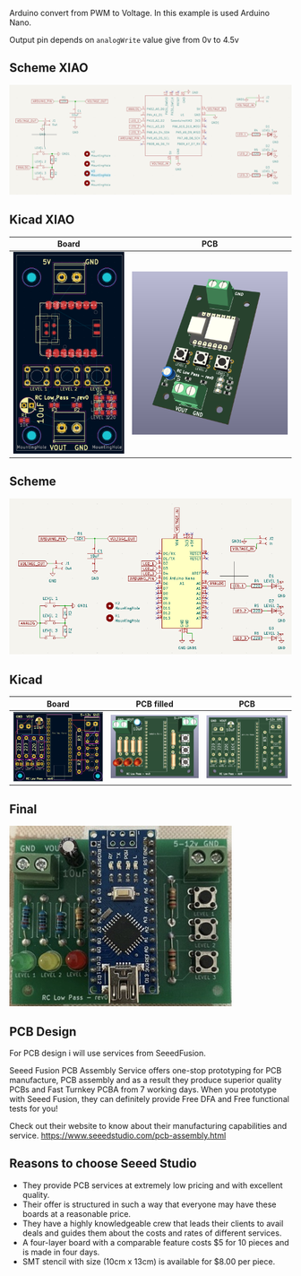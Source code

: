 Arduino convert from PWM to Voltage. In this example is used Arduino Nano.

Output pin depends on `analogWrite` value give from 0v to 4.5v

## Scheme XIAO
![Scheme](images/xiao-scheme.png)

## Kicad XIAO
Board|PCB
----|----
![Board](images/xiao-board.png)|![View 1](images/xiao-low-pass.png)

## Scheme
![Scheme](images/scheme.png)

## Kicad
Board|PCB filled|PCB
----|----|----
![Board](images/board.png)|![View 1](images/rc-low-pass.png)|![View 2](images/rc-low-pass-pcb.png)

## Final
![Final](images/final.jpeg)

## PCB Design

For PCB design i will use services from SeeedFusion. 

Seeed Fusion PCB Assembly Service offers one-stop prototyping for PCB manufacture, PCB assembly and as a result they produce superior quality PCBs and Fast Turnkey PCBA from 7 working days. When you prototype with Seeed Fusion, they can definitely provide Free DFA and Free functional tests for you! 

Check out their website to know about their manufacturing capabilities and service.
https://www.seeedstudio.com/pcb-assembly.html

## Reasons to choose Seeed Studio
- They provide PCB services at extremely low pricing and with excellent quality.
- Their offer is structured in such a way that everyone may have these boards at a reasonable price.
- They have a highly knowledgeable crew that leads their clients to avail deals and guides them about the costs and rates of different services.
- A four-layer board with a comparable feature costs $5 for 10 pieces and is made in four days.
- SMT stencil with size (10cm x 13cm) is available for $8.00 per piece.